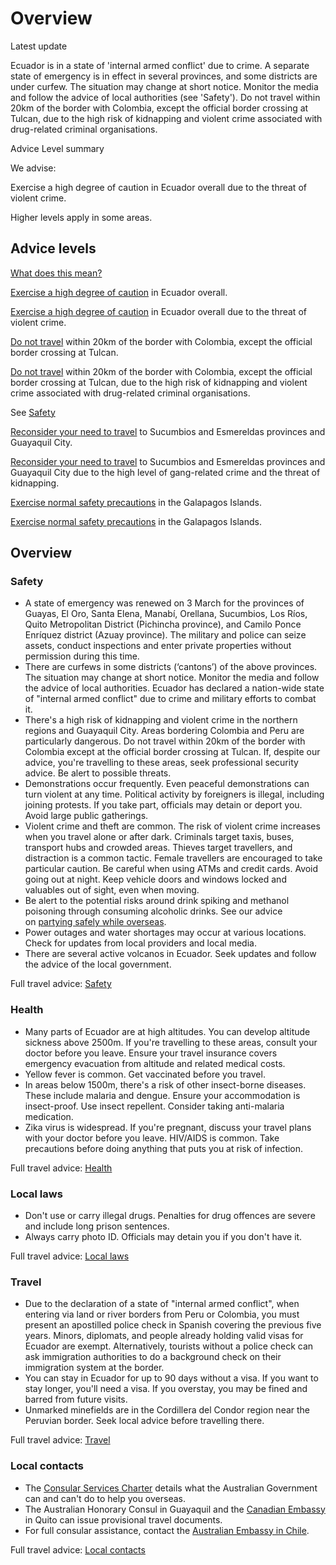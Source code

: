 # Overview

Latest update

Ecuador is in a state of 'internal armed conflict' due to crime. A separate state of emergency is in effect in several provinces, and some districts are under curfew. The situation may change at short notice. Monitor the media and follow the advice of local authorities (see 'Safety'). Do not travel within 20km of the border with Colombia, except the official border crossing at Tulcan, due to the high risk of kidnapping and violent crime associated with drug-related criminal organisations.

Advice Level summary

We advise:

Exercise a high degree of caution in Ecuador overall due to the threat of violent crime.

Higher levels apply in some areas.

## Advice levels

[What does this mean?](/before-you-go/travel-advice-explained/)

[Exercise a high degree of caution](https://www.smartraveller.gov.au/consular-services/travel-advice-explained#level2) in Ecuador overall.

[Exercise a high degree of caution](https://www.smartraveller.gov.au/consular-services/travel-advice-explained#level2) in Ecuador overall due to the threat of violent crime.

[Do not travel](https://www.smartraveller.gov.au/consular-services/travel-advice-explained#level4) within 20km of the border with Colombia, except the official border crossing at Tulcan.

[Do not travel](https://www.smartraveller.gov.au/consular-services/travel-advice-explained#level4) within 20km of the border with Colombia, except the official border crossing at Tulcan, due to the high risk of kidnapping and violent crime associated with drug-related criminal organisations.

See [Safety](#safety)

[Reconsider your need to travel](https://www.smartraveller.gov.au/consular-services/travel-advice-explained#level3) to Sucumbios and Esmereldas provinces and Guayaquil City.

[Reconsider your need to travel](https://www.smartraveller.gov.au/consular-services/travel-advice-explained#level3) to Sucumbios and Esmereldas provinces and Guayaquil City due to the high level of gang-related crime and the threat of kidnapping.

[Exercise normal safety precautions](https://www.smartraveller.gov.au/consular-services/travel-advice-explained#level1) in the Galapagos Islands.

[Exercise normal safety precautions](https://www.smartraveller.gov.au/consular-services/travel-advice-explained#level1) in the Galapagos Islands.

## Overview

### Safety

* A state of emergency was renewed on 3 March for the provinces of Guayas, El Oro, Santa Elena, Manabí, Orellana, Sucumbios, Los Ríos, Quito Metropolitan District (Pichincha province), and Camilo Ponce Enríquez district (Azuay province). The military and police can seize assets, conduct inspections and enter private properties without permission during this time.
* There are curfews in some districts (‘cantons’) of the above provinces. The situation may change at short notice. Monitor the media and follow the advice of local authorities. Ecuador has declared a nation-wide state of "internal armed conflict" due to crime and military efforts to combat it.
* There's a high risk of kidnapping and violent crime in the northern regions and Guayaquil City. Areas bordering Colombia and Peru are particularly dangerous. Do not travel within 20km of the border with Colombia except at the official border crossing at Tulcan. If, despite our advice, you're travelling to these areas, seek professional security advice. Be alert to possible threats.
* Demonstrations occur frequently. Even peaceful demonstrations can turn violent at any time. Political activity by foreigners is illegal, including joining protests. If you take part, officials may detain or deport you. Avoid large public gatherings.
* Violent crime and theft are common. The risk of violent crime increases when you travel alone or after dark. Criminals target taxis, buses, transport hubs and crowded areas. Thieves target travellers, and distraction is a common tactic. Female travellers are encouraged to take particular caution. Be careful when using ATMs and credit cards. Avoid going out at night. Keep vehicle doors and windows locked and valuables out of sight, even when moving.
* Be alert to the potential risks around drink spiking and methanol poisoning through consuming alcoholic drinks. See our advice on [partying safely while overseas](/before-you-go/safety/partying "Partying safely").
* Power outages and water shortages may occur at various locations. Check for updates from local providers and local media.
* There are several active volcanos in Ecuador. Seek updates and follow the advice of the local government.

Full travel advice: [Safety](#safety)

### Health

* Many parts of Ecuador are at high altitudes. You can develop altitude sickness above 2500m. If you're travelling to these areas, consult your doctor before you leave. Ensure your travel insurance covers emergency evacuation from altitude and related medical costs.
* Yellow fever is common. Get vaccinated before you travel.
* In areas below 1500m, there's a risk of other insect-borne diseases. These include malaria and dengue. Ensure your accommodation is insect-proof. Use insect repellent. Consider taking anti-malaria medication.
* Zika virus is widespread. If you're pregnant, discuss your travel plans with your doctor before you leave. HIV/AIDS is common. Take precautions before doing anything that puts you at risk of infection.

Full travel advice: [Health](#health)

### Local laws

* Don't use or carry illegal drugs. Penalties for drug offences are severe and include long prison sentences.
* Always carry photo ID. Officials may detain you if you don't have it.

Full travel advice: [Local laws](#local-laws)

### Travel

* Due to the declaration of a state of "internal armed conflict", when entering via land or river borders from Peru or Colombia, you must present an apostilled police check in Spanish covering the previous five years. Minors, diplomats, and people already holding valid visas for Ecuador are exempt. Alternatively, tourists without a police check can ask immigration authorities to do a background check on their immigration system at the border.
* You can stay in Ecuador for up to 90 days without a visa. If you want to stay longer, you'll need a visa. If you overstay, you may be fined and barred from future visits.
* Unmarked minefields are in the Cordillera del Condor region near the Peruvian border. Seek local advice before travelling there.

Full travel advice: [Travel](#travel)

### Local contacts

* The [Consular Services Charter](/consular-services/consular-services-charter "Consular Services Charter") details what the Australian Government can and can't do to help you overseas.
* The Australian Honorary Consul in Guayaquil and the [Canadian Embassy](https://www.international.gc.ca/country-pays/ecuador-equateur/quito.aspx?lang=eng) in Quito can issue provisional travel documents.
* For full consular assistance, contact the [Australian Embassy in Chile](http://www.chile.embassy.gov.au/).

Full travel advice: [Local contacts](#local-contacts)